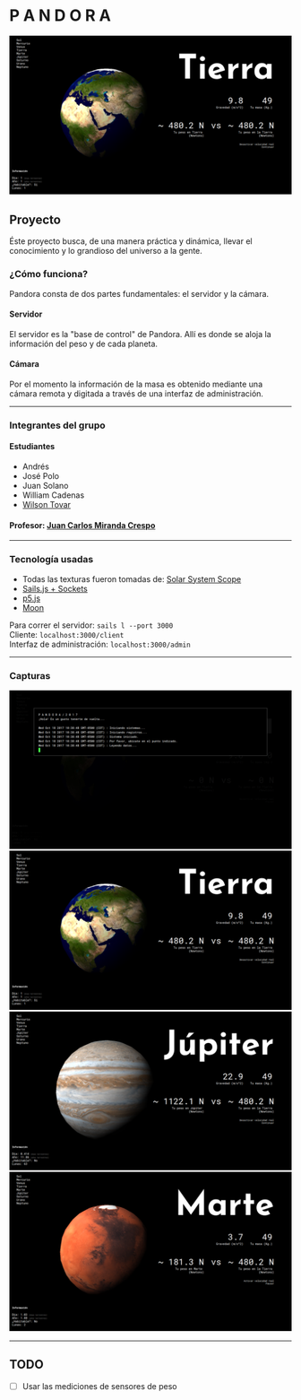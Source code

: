 # P A N D O R A

![Earth](https://github.com/krthr/pandora/blob/master/assets/images/screenshots/earth.png?raw=true)

## Proyecto

Éste proyecto busca, de una manera práctica y dinámica, llevar el conocimiento y lo grandioso del universo a la gente.

### ¿Cómo funciona?

Pandora consta de dos partes fundamentales: el servidor y la cámara.

#### Servidor

El servidor es la "base de control" de Pandora. Allí es donde se aloja la información del peso y de cada planeta.

#### Cámara

Por el momento la información de la masa es obtenido mediante una cámara remota y digitada a través de una interfaz de administración.

---

### Integrantes del grupo

#### Estudiantes

- Andrés
- José Polo
- Juan Solano
- William Cadenas
- [Wilson Tovar](http://github.com/krthr)

#### Profesor: [Juan Carlos Miranda Crespo](https://www.uninorte.edu.co/web/departamento-de-fisica/profesores?p_p_id=InformacionDocenteUninorte2_WAR_InformacionDocenteV3&docenteID=72125558)

---

### Tecnología usadas

- Todas las texturas fueron tomadas de: [Solar System Scope](https://www.solarsystemscope.com/textures)
- [Sails.js + Sockets](http://sailsjs.com)
- [p5.js](https://p5js.org)
- [Moon](http://moonjs.ga)

Para correr el servidor: `sails l --port 3000`  
Cliente: `localhost:3000/client`  
Interfaz de administración: `localhost:3000/admin`

---

### Capturas

![](https://github.com/krthr/pandora/blob/master/assets/images/screenshots/intro.png?raw=true)
![](https://github.com/krthr/pandora/blob/master/assets/images/screenshots/earth.png?raw=true)
![](https://github.com/krthr/pandora/blob/master/assets/images/screenshots/jupiter.png?raw=true)
![](https://github.com/krthr/pandora/blob/master/assets/images/screenshots/mars.png?raw=true)

---

## TODO

- [ ] Usar las mediciones de sensores de peso